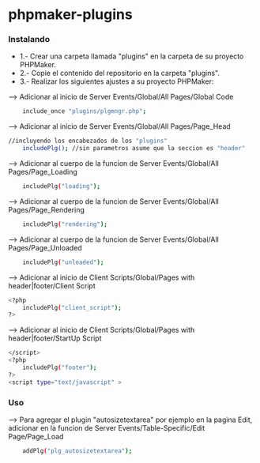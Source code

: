 # phpmaker-plugins

### Instalando
- 1.- Crear una carpeta llamada "plugins" en la carpeta de su proyecto PHPMaker.
- 2.- Copie el contenido del repositorio en la carpeta "plugins".
- 3.- Realizar los siguientes ajustes a su proyecto PHPMaker:

--> Adicionar al inicio de Server Events/Global/All Pages/Global Code
```sh
	include_once "plugins/plgmngr.php";
```
--> Adicionar al inicio de Server Events/Global/All Pages/Page_Head
```sh
//incluyendo los encabezados de los "plugins"
	includePlg(); //sin parametros asume que la seccion es "header"
```
--> Adicionar al cuerpo de la funcion de Server Events/Global/All Pages/Page_Loading
```sh
	includePlg("loading");
```
--> Adicionar al cuerpo de la funcion de Server Events/Global/All Pages/Page_Rendering
```sh
	includePlg("rendering");
```
--> Adicionar al cuerpo de la funcion de Server Events/Global/All Pages/Page_Unloaded
```sh
	includePlg("unloaded");
```
--> Adicionar al inicio de Client Scripts/Global/Pages with header|footer/Client Script
```sh
<?php    
	includePlg("client_script");
?>
```
--> Adicionar al inicio de Client Scripts/Global/Pages with header|footer/StartUp Script
```sh
</script>
<?php
	includePlg("footer");
?>
<script type="text/javascript" >
```
### Uso
--> Para agregar el plugin "autosizetextarea" por ejemplo en la pagina Edit,
	adicionar en la funcion de Server Events/Table-Specific/Edit Page/Page_Load
```sh
	addPlg("plg_autosizetextarea");
```
